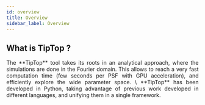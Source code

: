 ```yaml
---
id: overview
title: Overview
sidebar_label: Overview
---
```


## What is TipTop ?
<!-- ![TipTop](/img/tiptop.jpg)
<img src="/static/img/tiptop.jpg" width="100" height="100"/> -->

<p align="justify">
The **TipTop** tool takes its roots in an analytical approach, where the simulations are done in the Fourier domain. This allows to reach a very fast computation time (few seconds per PSF with GPU acceleration), and efficiently explore the wide parameter space. \
**TipTop** has been developed in Python, taking advantage of previous work developed in different languages, and unifying them in a single framework.
</p>

